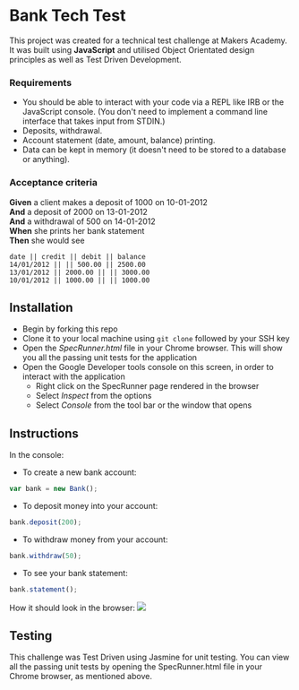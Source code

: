 # Bank Tech Test

This project was created for a technical test challenge at Makers Academy. It was built using **JavaScript** and utilised Object Orientated design principles as well as Test Driven Development.

### Requirements

* You should be able to interact with your code via a REPL like IRB or the JavaScript console.  (You don't need to implement a command line interface that takes input from STDIN.)
* Deposits, withdrawal.
* Account statement (date, amount, balance) printing.
* Data can be kept in memory (it doesn't need to be stored to a database or anything).

### Acceptance criteria

**Given** a client makes a deposit of 1000 on 10-01-2012  
**And** a deposit of 2000 on 13-01-2012  
**And** a withdrawal of 500 on 14-01-2012  
**When** she prints her bank statement  
**Then** she would see

```
date || credit || debit || balance
14/01/2012 || || 500.00 || 2500.00
13/01/2012 || 2000.00 || || 3000.00
10/01/2012 || 1000.00 || || 1000.00
```

## Installation

* Begin by forking this repo
* Clone it to your local machine using `git clone` followed by your SSH key
* Open the *SpecRunner.html* file in your Chrome browser. This will show you all the passing unit tests for the application
* Open the Google Developer tools console on this screen, in order to interact with the application
  * Right click on the SpecRunner page rendered in the browser
  * Select *Inspect* from the options
  * Select *Console* from the tool bar or the window that opens

## Instructions

In the console:
* To create a new bank account:
``` JavaScript
var bank = new Bank();
```

* To deposit money into your account:
``` JavaScript
bank.deposit(200);
```

* To withdraw money from your account:
```JavaScript
bank.withdraw(50);
```

* To see your bank statement:
```JavaScript
bank.statement();
```

How it should look in the browser:
![](https://i.imgur.com/6Mus4Zu.png)

## Testing
This challenge was Test Driven using Jasmine for unit testing. You can view all the passing unit tests by opening the SpecRunner.html file in your Chrome browser, as mentioned above.
